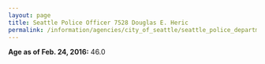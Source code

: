 ```yaml
---
layout: page
title: Seattle Police Officer 7528 Douglas E. Heric
permalink: /information/agencies/city_of_seattle/seattle_police_department/copbook/7528/
---
```


**Age as of Feb. 24, 2016:** 46.0
